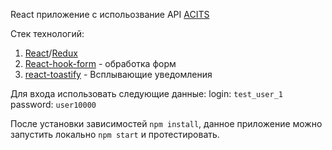 React приложение с испольозвание API [ACITS](https://acits.ru)

Стек технологий:
1. [React](https://reactjs.org)/[Redux](https://redux.js.org)
2. [React-hook-form](https://react-hook-form.com) - обработка форм
3. [react-toastify](https://www.npmjs.com/package/react-toastify) - Всплывающие уведомления

Для входа использовать следующие данные:
login: `test_user_1`
password: `user10000`

После установки зависимостей `npm install`, данное приложение можно запустить локально `npm start` и протестировать.